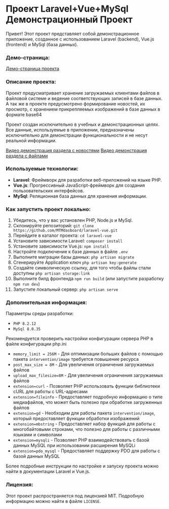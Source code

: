# Проект Laravel+Vue+MySql Демонстрационный Проект

Привет! Этот проект представляет собой демонстрационное приложение, созданное с использованием Laravel (backend), Vue.js (frontend) и MySql (база данных).

### Демо-страница:

[Демо-страница проекта](https://laravel-vue--dasboardappacti.repl.co/)

### Описание проекта:
Проект предусматривает хранение загружаемых клиентами файлов в файловой системе и ведение соответствующих записей в базе данных.
А так же в проекте предусмотрено формирование новостей, их просмотр, с хранением прикрепляемых изображений в базе данных в формате base64

Проект создан исключительно в учебных и демонстрационных целях. Все данные, используемые в приложении, предназначены исключительно для демонстрации функциональности и не несут реальной информации.

[Видео демонстрация раздела с новостями](https://youtu.be/2GquwJEvMeA)
[Видео демонстрация раздела с файлами](https://youtu.be/uW_1w-UsT6g)
### Используемые технологии:

- **Laravel**: Фреймворк для разработки веб-приложений на языке PHP.
- **Vue.js**: Прогрессивный JavaScript-фреймворк для создания пользовательских интерфейсов.
- **MySql**: Реляционная база данных для хранения информации.

### Как запустить проект локально:

1. Убедитесь, что у вас установлен PHP, Node.js и MySql.
2. Склонируйте репозиторий: `git clone https://github.com/MTMdasboard/laravel-vue.git`
3. Перейдите в каталог проекта: `cd laravel-vue`
4. Установите зависимости Laravel: `composer install`
5. Установите зависимости Vue.js: `npm install`
6. Настройте подключение к базе данных в файле `.env`
7. Выполните миграции базы данных: `php artisan migrate`
8. Сгенерируйте Application ключ `php artisan key:generate`
9. Создайте символическую ссылку, для того чтобы файлы стали доступны `php artisan storage:link`
10. Выполните билд фронтенда `npm run build` (или запустите разработку `npm run dev`)
11. Запустите локальный сервер: `php artisan serve`

### Дополнительная информация:

Параметры среды разработки:
- `PHP 8.2.12`
- `MySql 8.0.35`

Рекомендуется проверить настройки конфигурации сервера PHP в файле конфигурации php.ini
- `memory_limit = 256M` - Для оптимизации больших файлов с помощью пакета `intervention/image` требуется повышение ресурса
- `post_max_size = 8M` - Для увеличения ограничения загружаемых файлов
- `upload_max_filesize=8M` - Для увеличения ограничения загружаемых файлов
- `extension=curl` - Позволяет PHP использовать функции библиотеки cURL для работы с URL-адресами
- `extension=fileinfo` - Предоставляет подробную информацию о типе медиафайлов, что может быть полезно при обработке загруженных файлов
- `extension=gd` - Необходим для работы пакета `intervention/image`, который предоставляет функции обработки изображений
- `extension=mbstring` - Предоставляет набор функций для работы с многобайтовыми строками, что полезно для работы с различными языками и символами
- `extension=mysqli` - Позволяет PHP взаимодействовать с базой данных MySQL при использовании расширения MySQLi
- `extension=pdo_mysql` - Предоставляет поддержку PDO для работы с базой данных MySQL

Более подробные инструкции по настройке и запуску проекта можно найти в документации Laravel и Vue.js.

### Лицензия:

Этот проект распространяется под лицензией MIT. Подробную информацию можно найти в файле `LICENSE`.
